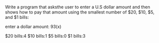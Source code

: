 Write a program that asksthe user to enter a U.S dollar amount and then shows how to pay that amount using the smallest number of $20, $10, $5, and $1 bills:

enter a dollar amount: 93(x)

$20 bills:4
$10 bills:1
$5 bills:0
$1 bills:3

